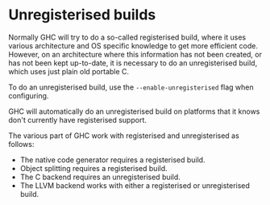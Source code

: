 # Unregisterised builds



Normally GHC will try to do a so-called registerised build, where it uses various architecture and OS specific knowledge to get more efficient code. However, on an architecture where this information has not been created, or has not been kept up-to-date, it is necessary to do an unregisterised build, which uses just plain old portable C.



To do an unregisterised build, use the `--enable-unregisterised` flag when configuring.



GHC will automatically do an unregisterised build on platforms that it knows don't currently have registerised support.



The various part of GHC work with registerised and unregisterised as follows:


- The native code generator requires a registerised build.
- Object splitting requires a registerised build.
- The C backend requires an unregisterised build.
- The LLVM backend works with either a registerised or unregisterised build.
